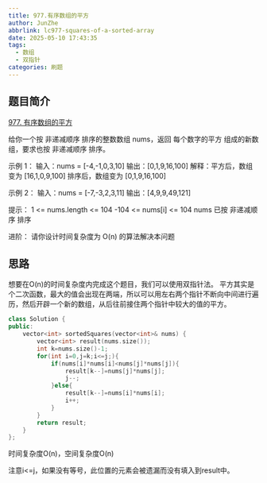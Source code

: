 ```yaml
---
title: 977.有序数组的平方
author: JunZhe
abbrlink: lc977-squares-of-a-sorted-array
date: 2025-05-10 17:43:35
tags:
  - 数组
  - 双指针
categories: 刷题
---
```


## 题目简介
[977. 有序数组的平方](https://leetcode.cn/problems/squares-of-a-sorted-array/description/)

给你一个按 非递减顺序 排序的整数数组 nums，返回 每个数字的平方 组成的新数组，要求也按 非递减顺序 排序。

 
示例 1：
输入：nums = [-4,-1,0,3,10]
输出：[0,1,9,16,100]
解释：平方后，数组变为 [16,1,0,9,100]
排序后，数组变为 [0,1,9,16,100]

示例 2：
输入：nums = [-7,-3,2,3,11]
输出：[4,9,9,49,121]
 
提示：
1 <= nums.length <= 104
-104 <= nums[i] <= 104
nums 已按 非递减顺序 排序
 
进阶：
请你设计时间复杂度为 O(n) 的算法解决本问题

<!--more-->

## 思路
想要在O(n)的时间复杂度内完成这个题目，我们可以使用双指针法。
平方其实是个二次函数，最大的值会出现在两端，所以可以用左右两个指针不断向中间进行遍历，然后开辟一个新的数组，从后往前接住两个指针中较大的值的平方。


```cpp
class Solution {
public:
    vector<int> sortedSquares(vector<int>& nums) {
        vector<int> result(nums.size());
        int k=nums.size()-1;
        for(int i=0,j=k;i<=j;){
            if(nums[i]*nums[i]<nums[j]*nums[j]){
                result[k--]=nums[j]*nums[j];
                j--;
            }else{
                result[k--]=nums[i]*nums[i];
                i++;
            }
        }
        return result;
    }
};
```

时间复杂度O(n)，空间复杂度O(n)

注意i<=j，如果没有等号，此位置的元素会被遗漏而没有填入到result中。

